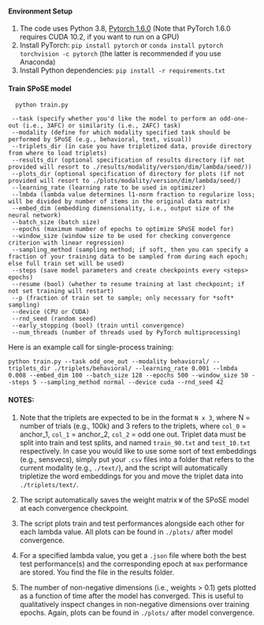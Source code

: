 #### Environment Setup

1. The code uses Python 3.8,  [Pytorch 1.6.0](https://pytorch.org/) (Note that PyTorch 1.6.0 requires CUDA 10.2, if you want to run on a GPU)
2. Install PyTorch: `pip install pytorch` or `conda install pytorch torchvision -c pytorch` (the latter is recommended if you use Anaconda)
3. Install Python dependencies: `pip install -r requirements.txt`

#### Train SPoSE model 

```
  python train.py
  
 --task (specify whether you'd like the model to perform an odd-one-out (i.e., 3AFC) or similarity (i.e., 2AFC) task)
 --modality (define for which modality specified task should be performed by SPoSE (e.g., behavioral, text, visual))
 --triplets_dir (in case you have tripletized data, provide directory from where to load triplets)
 --results_dir (optional specification of results directory (if not provided will resort to ./results/modality/version/dim/lambda/seed/))
 --plots_dir (optional specification of directory for plots (if not provided will resort to ./plots/modality/version/dim/lambda/seed/)
 --learning_rate (learning rate to be used in optimizer)
 --lmbda (lambda value determines l1-norm fraction to regularize loss; will be divided by number of items in the original data matrix)
 --embed_dim (embedding dimensionality, i.e., output size of the neural network)
 --batch_size (batch size)
 --epochs (maximum number of epochs to optimize SPoSE model for)
 --window_size (window size to be used for checking convergence criterion with linear regression)
 --sampling_method (sampling method; if soft, then you can specify a fraction of your training data to be sampled from during each epoch; else full train set will be used)
 --steps (save model parameters and create checkpoints every <steps> epochs)
 --resume (bool) (whether to resume training at last checkpoint; if not set training will restart)
 --p (fraction of train set to sample; only necessary for *soft* sampling)
 --device (CPU or CUDA)
 --rnd_seed (random seed)
 --early_stopping (bool) (train until convergence)
 --num_threads (number of threads used by PyTorch multiprocessing)
```

Here is an example call for single-process training:

```
python train.py --task odd_one_out --modality behavioral/ --triplets_dir ./triplets/behavioral/ --learning_rate 0.001 --lmbda 0.008 --embed_dim 100 --batch_size 128 --epochs 500 --window_size 50 --steps 5 --sampling_method normal --device cuda --rnd_seed 42
```

#### NOTES:

1. Note that the triplets are expected to be in the format `N x 3`, where N = number of trials (e.g., 100k) and 3 refers to the triplets, where `col_0` = anchor_1, `col_1` = anchor_2, `col_2` = odd one out. Triplet data must be split into train and test splits, and named `train_90.txt` and `test_10.txt` respectively. In case you would like to use some sort of text embeddings (e.g., sensvecs), simply put your `.csv` files into a folder that refers to the current modality (e.g., `./text/`), and the script will automatically tripletize the word embeddings for you and move the triplet data into `./triplets/text/`.

2. The script automatically saves the weight matrix `W` of the SPoSE model at each convergence checkpoint. 

3. The script plots train and test performances alongside each other for each lambda value. All plots can be found in `./plots/` after model convergence.

4. For a specified lambda value, you get a `.json` file where both the best test performance(s) and the corresponding epoch at `max` performance are stored. You find the file in the results folder.

5. The number of non-negative dimensions (i.e., weights > 0.1) gets plotted as a function of time after the model has converged. This is useful to qualitatively inspect changes in non-negative dimensions over training epochs. Again, plots can be found in `./plots/` after model convergence.

